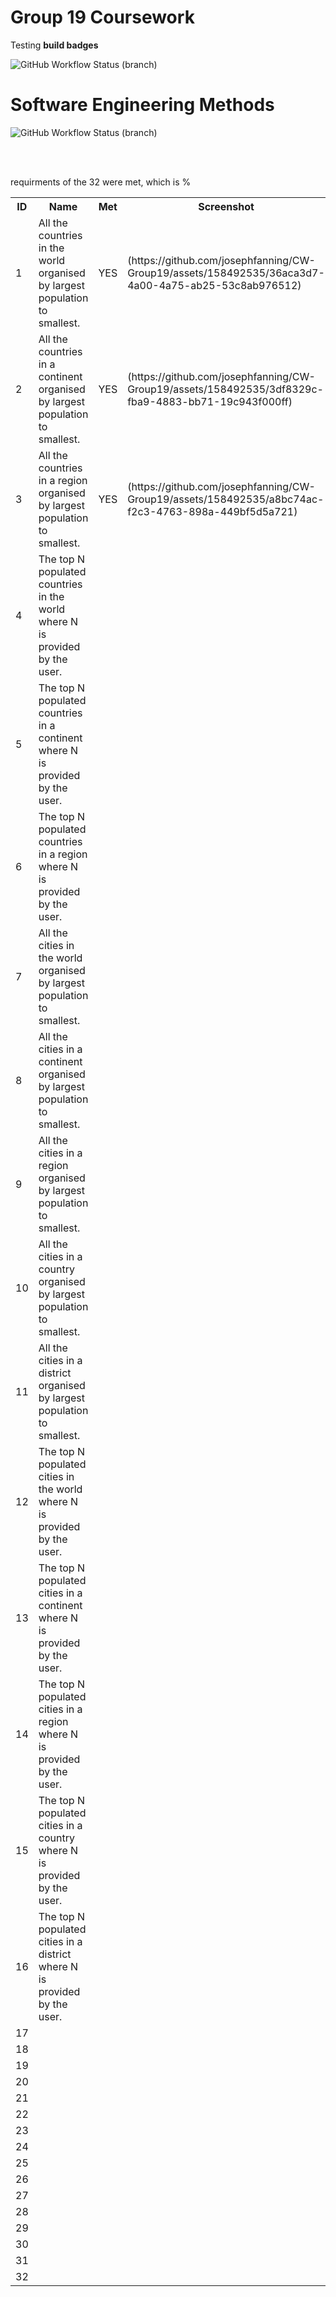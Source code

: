 <h1>Group 19 Coursework</h1>

Testing **build badges**

![GitHub Workflow Status (branch)](https://img.shields.io/github/actions/workflow/status/josephfanning/CW-Group19/main.yml?branch=master)


# Software Engineering Methods
![GitHub Workflow Status (branch)](https://img.shields.io/github/actions/workflow/status/josephfanning/CW-Group19/main.yml?branch=develop)

<br></br>

<p> requirments of the 32 were met, which is % </p>
<table>
  <tr>
    <th>ID</th>
    <th>Name</th>
    <th>Met</th>
    <th>Screenshot</th>
  </tr>

  <tr>
    <td>1</td>
    <td>All the countries in the world organised by largest population to smallest.</td>
    <td>YES</td>
    <td>(https://github.com/josephfanning/CW-Group19/assets/158492535/36aca3d7-4a00-4a75-ab25-53c8ab976512)</td>
  </tr>
  <tr>
    <td>2</td>
    <td>All the countries in a continent organised by largest population to smallest.</td>
    <td>YES</td>
    <td>(https://github.com/josephfanning/CW-Group19/assets/158492535/3df8329c-fba9-4883-bb71-19c943f000ff)</td>
  </tr>
    <tr>
    <td>3</td>
    <td>All the countries in a region organised by largest population to smallest.</td>
    <td>YES</td>
    <td>(https://github.com/josephfanning/CW-Group19/assets/158492535/a8bc74ac-f2c3-4763-898a-449bf5d5a721)</td>
  </tr>
    <tr>
    <td>4</td>
    <td>The top N populated countries in the world where N is provided by the user.</td>
    <td></td>
    <td></td>
  </tr>
    <tr>
    <td>5</td>
    <td>The top N populated countries in a continent where N is provided by the user.</td>
    <td></td>
    <td></td>
  </tr>
    <tr>
    <td>6</td>
    <td>The top N populated countries in a region where N is provided by the user.</td>
    <td></td>
    <td></td>
  </tr>
    <tr>
    <td>7</td>
    <td>All the cities in the world organised by largest population to smallest.</td>
    <td></td>
    <td></td>
  </tr>
      <tr>
    <td>8</td>
    <td>All the cities in a continent organised by largest population to smallest.</td>
    <td></td>
    <td></td>
  </tr>
      <tr>
    <td>9</td>
    <td>All the cities in a region organised by largest population to smallest.</td>
    <td></td>
    <td></td>
  </tr>
      <tr>
    <td>10</td>
    <td>All the cities in a country organised by largest population to smallest.</td>
    <td></td>
    <td></td>
  </tr>
        <tr>
    <td>11</td>
    <td>All the cities in a district organised by largest population to smallest.</td>
    <td></td>
    <td></td>
  </tr>
        <tr>
    <td>12</td>
    <td>The top N populated cities in the world where N is provided by the user.</td>
    <td></td>
    <td></td>
  </tr>
        <tr>
    <td>13</td>
    <td>The top N populated cities in a continent where N is provided by the user.</td>
    <td></td>
    <td></td>
  </tr>
        <tr>
    <td>14</td>
    <td>The top N populated cities in a region where N is provided by the user.</td>
    <td></td>
    <td></td>
  </tr>
        <tr>
    <td>15</td>
    <td>The top N populated cities in a country where N is provided by the user.</td>
    <td></td>
    <td></td>
  </tr>
       <tr>
    <td>16</td>
    <td>The top N populated cities in a district where N is provided by the user.</td>
    <td></td>
    <td></td>
  </tr>
       <tr>
    <td>17</td>
    <td></td>
    <td></td>
    <td></td>
  </tr>
      <tr>
    <td>18</td>
    <td></td>
    <td></td>
    <td></td>
  </tr>
      <tr>
    <td>19</td>
    <td></td>
    <td></td>
    <td></td>
  </tr>
     <tr>
    <td>20</td>
    <td></td>
    <td></td>
    <td></td>
  </tr>
       <tr>
    <td>21</td>
    <td></td>
    <td></td>
    <td></td>
  </tr>
       <tr>
    <td>22</td>
    <td></td>
    <td></td>
    <td></td>
  </tr>
       <tr>
    <td>23</td>
    <td></td>
    <td></td>
    <td></td>
  </tr>
       <tr>
    <td>24</td>
    <td></td>
    <td></td>
    <td></td>
  </tr>
     <tr>
    <td>25</td>
    <td></td>
    <td></td>
    <td></td>
  </tr>
       <tr>
    <td>26</td>
    <td></td>
    <td></td>
    <td></td>
  </tr>
       <tr>
    <td>27</td>
    <td></td>
    <td></td>
    <td></td>
  </tr>
       <tr>
    <td>28</td>
    <td></td>
    <td></td>
    <td></td>
  </tr>
       <tr>
    <td>29</td>
    <td></td>
    <td></td>
    <td></td>
  </tr>
       <tr>
    <td>30</td>
    <td></td>
    <td></td>
    <td></td>
  </tr>
       <tr>
    <td>31</td>
    <td></td>
    <td></td>
    <td></td>
  </tr>
       <tr>
    <td>32</td>
    <td></td>
    <td></td>
    <td></td>
  </tr>
  
</table>

 
</table>
